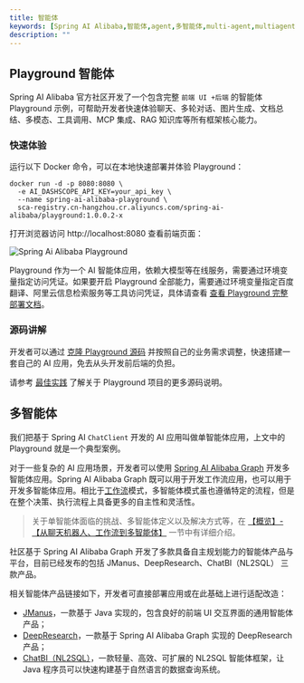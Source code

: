 ```yaml
---
title: 智能体
keywords: [Spring AI Alibaba,智能体,agent,多智能体,multi-agent,multiagent]
description: ""
---
```


## Playground 智能体

Spring AI Alibaba 官方社区开发了一个包含完整 `前端 UI +后端` 的智能体 Playground 示例，可帮助开发者快速体验聊天、多轮对话、图片生成、文档总结、多模态、工具调用、MCP 集成、RAG 知识库等所有框架核心能力。

### 快速体验

运行以下 Docker 命令，可以在本地快速部署并体验 Playground：

```shell
docker run -d -p 8080:8080 \
  -e AI_DASHSCOPE_API_KEY=your_api_key \
  --name spring-ai-alibaba-playground \
  sca-registry.cn-hangzhou.cr.aliyuncs.com/spring-ai-alibaba/playground:1.0.0.2-x
```

打开浏览器访问 http://localhost:8080 查看前端页面：

![Spring Ai Alibaba Playground](/img/user/ai/practices/playground/image-20250607164742879.png)

Playground 作为一个 AI 智能体应用，依赖大模型等在线服务，需要通过环境变量指定访问凭证。如果要开启 Playground 全部能力，需要通过环境变量指定百度翻译、阿里云信息检索服务等工具访问凭证，具体请查看 [查看 Playground 完整部署文档](https://github.com/springaialibaba/spring-ai-alibaba-examples/tree/main/spring-ai-alibaba-playground)。

### 源码讲解

开发者可以通过 [克隆 Playground 源码](https://github.com/springaialibaba/spring-ai-alibaba-examples/tree/main/spring-ai-alibaba-playground) 并按照自己的业务需求调整，快速搭建一套自己的 AI 应用，免去从头开发前后端的负担。

请参考 [最佳实践](../practices/usecase/playground/) 了解关于 Playground 项目的更多源码说明。

## 多智能体
我们把基于 Spring AI `ChatClient` 开发的 AI 应用叫做单智能体应用，上文中的 Playground 就是一个典型案例。

对于一些复杂的 AI 应用场景，开发者可以使用 [Spring AI Alibaba Graph](../tutorials/graph/whats-spring-ai-alibaba-graph/) 开发多智能体应用。Spring AI Alibaba Graph 既可以用于开发工作流应用，也可以用于开发多智能体应用。相比于[工作流](./workflow/)模式，多智能体模式虽也遵循特定的流程，但是在整个决策、执行流程上具备更多的自主性和灵活性。

> 关于单智能体面临的挑战、多智能体定义以及解决方式等，在 [【概览】-【从聊天机器人、工作流到多智能体】](../overview/) 一节中有详细介绍。

社区基于 Spring AI Alibaba Graph 开发了多款具备自主规划能力的智能体产品与平台，目前已经发布的包括 JManus、DeepResearch、ChatBI（NL2SQL） 三款产品。

相关智能体产品链接如下，开发者可直接部署应用或在此基础上进行适配改造：

* [JManus](https://github.com/alibaba/spring-ai-alibaba/tree/main/spring-ai-alibaba-jmanus)，一款基于 Java 实现的，包含良好的前端 UI 交互界面的通用智能体产品；
* [DeepResearch](https://github.com/alibaba/spring-ai-alibaba/tree/main/spring-ai-alibaba-deepresearch)，一款基于 Spring AI Alibaba Graph 实现的 DeepResearch 产品；
* [ChatBI（NL2SQL）](https://github.com/alibaba/spring-ai-alibaba/tree/main/spring-ai-alibaba-nl2sql)，一款轻量、高效、可扩展的 NL2SQL 智能体框架，让 Java 程序员可以快速构建基于自然语言的数据查询系统。
